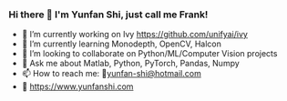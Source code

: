 ### Hi there 👋 I'm Yunfan Shi, just call me Frank!


- 🔭 I’m currently working on Ivy https://github.com/unifyai/ivy
- 🌱 I’m currently learning Monodepth, OpenCV, Halcon
- 👯 I’m looking to collaborate on Python/ML/Computer Vision projects
- 💬 Ask me about Matlab, Python, PyTorch, Pandas, Numpy
- 📫 How to reach me: 📧yunfan-shi@hotmail.com
- 🔗 https://www.yunfanshi.com

